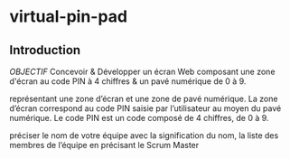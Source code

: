 # virtual-pin-pad
## Introduction
_OBJECTIF_
Concevoir & Développer un écran Web composant une zone d'écran au code PIN à 4 chiffres & un pavé numérique de 0 à 9.

représentant une zone d’écran et une zone de pavé numérique. La zone d’écran correspond au code PIN saisie par l’utilisateur au moyen du pavé numérique. Le code PIN est un code composé de 4 chiffres, de 0 à 9. 



préciser le nom de votre équipe avec la signification du nom, la liste des membres de l’équipe en précisant le Scrum Master

